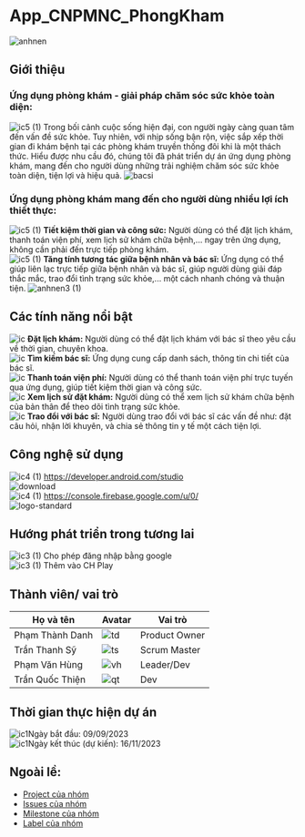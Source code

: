 # App_CNPMNC_PhongKham
![anhnen](https://github.com/VhungSIK/Nhom2_AppPhongKhamTuNhan_T5_Ca2/assets/146317191/9ba94b4d-4745-4bd1-954c-4649d81ee08b)
## Giới thiệu
### Ứng dụng phòng khám - giải pháp chăm sóc sức khỏe toàn diện:
![ic5 (1)](https://github.com/VhungSIK/Nhom2_AppPhongKhamTuNhan_T5_Ca2/assets/146317191/78628dde-664f-4cb4-9820-9d05bbcf779f) Trong bối cảnh cuộc sống hiện đại, con người ngày càng quan tâm đến vấn đề sức khỏe. Tuy nhiên, với nhịp sống bận rộn, việc sắp xếp thời gian đi khám bệnh tại các phòng khám truyền thống đôi khi là một thách thức. Hiểu được nhu cầu đó, chúng tôi đã phát triển dự án ứng dụng phòng khám, mang đến cho người dùng những trải nghiệm chăm sóc sức khỏe toàn diện, tiện lợi và hiệu quả.
![bacsi](https://github.com/VhungSIK/Nhom2_AppPhongKhamTuNhan_T5_Ca2/assets/146317191/8e5e486c-6281-4c62-b991-600c632e7d16)
### Ứng dụng phòng khám mang đến cho người dùng nhiều lợi ích thiết thực:
![ic5 (1)](https://github.com/VhungSIK/Nhom2_AppPhongKhamTuNhan_T5_Ca2/assets/146317191/78628dde-664f-4cb4-9820-9d05bbcf779f) **Tiết kiệm thời gian và công sức:** Người dùng có thể đặt lịch khám, thanh toán viện phí, xem lịch sử khám chữa bệnh,... ngay trên ứng dụng, không cần phải đến trực tiếp phòng khám.  
![ic5 (1)](https://github.com/VhungSIK/Nhom2_AppPhongKhamTuNhan_T5_Ca2/assets/146317191/78628dde-664f-4cb4-9820-9d05bbcf779f) **Tăng tính tương tác giữa bệnh nhân và bác sĩ:** Ứng dụng có thể giúp liên lạc trực tiếp giữa bệnh nhân và bác sĩ, giúp người dùng giải đáp thắc mắc, trao đổi tình trạng sức khỏe,... một cách nhanh chóng và thuận tiện.
![anhnen3 (1)](https://github.com/VhungSIK/Nhom2_AppPhongKhamTuNhan_T5_Ca2/assets/146317191/7cf23b58-6059-43ba-aeb9-84a74c0529a1)
## Các tính năng nổi bật
![ic](https://github.com/VhungSIK/Nhom2_AppPhongKhamTuNhan_T5_Ca2/assets/146317191/42d7a1d7-0040-4eff-943b-276c606d1d40) **Đặt lịch khám:** Người dùng có thể đặt lịch khám với bác sĩ theo yêu cầu về thời gian, chuyên khoa.  
![ic](https://github.com/VhungSIK/Nhom2_AppPhongKhamTuNhan_T5_Ca2/assets/146317191/42d7a1d7-0040-4eff-943b-276c606d1d40) **Tìm kiếm bác sĩ:** Ứng dụng cung cấp danh sách, thông tin chi tiết của bác sĩ.  
![ic](https://github.com/VhungSIK/Nhom2_AppPhongKhamTuNhan_T5_Ca2/assets/146317191/42d7a1d7-0040-4eff-943b-276c606d1d40) **Thanh toán viện phí:** Người dùng có thể thanh toán viện phí trực tuyến qua ứng dụng, giúp tiết kiệm thời gian và công sức.  
![ic](https://github.com/VhungSIK/Nhom2_AppPhongKhamTuNhan_T5_Ca2/assets/146317191/42d7a1d7-0040-4eff-943b-276c606d1d40) **Xem lịch sử đặt khám:** Người dùng có thể xem lịch sử khám chữa bệnh của bản thân để theo dõi tình trạng sức khỏe.  
![ic](https://github.com/VhungSIK/Nhom2_AppPhongKhamTuNhan_T5_Ca2/assets/146317191/42d7a1d7-0040-4eff-943b-276c606d1d40) **Trao đổi với bác sĩ:** Người dùng trao đổi với bác sĩ các vấn đề như: đặt câu hỏi, nhận lời khuyên, và chia sẻ thông tin y tế một cách tiện lợi.
## Công nghệ sử dụng
![ic4 (1)](https://github.com/VhungSIK/Nhom2_AppPhongKhamTuNhan_T5_Ca2/assets/146317191/6b2c871f-fb40-4cb9-ab3e-4acceceb8686) https://developer.android.com/studio  
![download](https://github.com/VhungSIK/Nhom2_AppPhongKhamTuNhan_T5_Ca2/assets/146317191/5a2de244-06e6-43b3-bda7-3fdf91fc0f9d)  
![ic4 (1)](https://github.com/VhungSIK/Nhom2_AppPhongKhamTuNhan_T5_Ca2/assets/146317191/6b2c871f-fb40-4cb9-ab3e-4acceceb8686) https://console.firebase.google.com/u/0/  
![logo-standard](https://github.com/VhungSIK/Nhom2_AppPhongKhamTuNhan_T5_Ca2/assets/146317191/d379871c-7ae1-4a46-9b73-ef265d5ecc96)  
## Hướng phát triển trong tương lai
![ic3 (1)](https://github.com/VhungSIK/Nhom2_AppPhongKhamTuNhan_T5_Ca2/assets/146317191/47d80083-7431-4747-a0c2-b718b11c7193) Cho phép đăng nhập bằng google    
![ic3 (1)](https://github.com/VhungSIK/Nhom2_AppPhongKhamTuNhan_T5_Ca2/assets/146317191/47d80083-7431-4747-a0c2-b718b11c7193) Thêm vào CH Play  
## Thành viên/ vai trò
| Họ và tên | Avatar | Vai trò |
|------------|------------|------------|
| Phạm Thành Danh |![td](https://github.com/VhungSIK/Nhom2_AppPhongKhamTuNhan_T5_Ca2/assets/146317191/6df07f3b-1508-4279-8718-0e4d2f2d86b8) | Product Owner |
| Trần Thanh Sỹ | ![ts](https://github.com/VhungSIK/Nhom2_AppPhongKhamTuNhan_T5_Ca2/assets/146317191/96c2a769-5cfe-447b-badd-e9b596b1aa05) | Scrum Master |
| Phạm Văn Hùng | ![vh](https://github.com/VhungSIK/Nhom2_AppPhongKhamTuNhan_T5_Ca2/assets/146317191/2e0df92b-632c-4caa-bc79-da6ecc78e7e2) | Leader/Dev |
| Trần Quốc Thiện | ![qt](https://github.com/VhungSIK/Nhom2_AppPhongKhamTuNhan_T5_Ca2/assets/146317191/7c34f2c3-49f8-4c3d-87ef-715dd63e5adf) | Dev |
## Thời gian thực hiện dự án
![ic1](https://github.com/VhungSIK/Nhom2_AppPhongKhamTuNhan_T5_Ca2/assets/146317191/1622b95c-a885-449f-bcc2-64e2595f90f3)Ngày bắt đầu: 09/09/2023  
![ic1](https://github.com/VhungSIK/Nhom2_AppPhongKhamTuNhan_T5_Ca2/assets/146317191/1622b95c-a885-449f-bcc2-64e2595f90f3)Ngày kết thúc (dự kiến): 16/11/2023  
## Ngoài lề:
- [Project của nhóm](https://github.com/users/VhungSIK/projects/4)
- [Issues của nhóm](https://github.com/VhungSIK/Nhom2_AppPhongKhamTuNhan_T5_Ca2/issues)
- [Milestone của nhóm](https://github.com/VhungSIK/Nhom2_AppPhongKhamTuNhan_T5_Ca2/milestones)
- [Label của nhóm](https://github.com/VhungSIK/Nhom2_AppPhongKhamTuNhan_T5_Ca2/labels)
